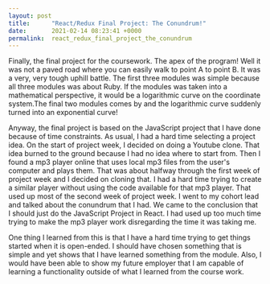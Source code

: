 ```yaml
---
layout: post
title:      "React/Redux Final Project: The Conundrum!"
date:       2021-02-14 08:23:41 +0000
permalink:  react_redux_final_project_the_conundrum
---
```



Finally, the final project for the coursework. The apex of the program! Well it was not a paved road where you can easily walk to point A to point B. It was a very, very tough uphill battle. The first three modules was simple because all three modules was about Ruby. If the modules was taken into a mathematical perspective, it would be a logarithmic curve on the coordinate system.The final two modules comes by and the logarithmic curve suddenly turned into an exponential curve!

Anyway, the final project is based on the JavaScript project that I have done because of time constraints. As usual, I had a hard time selecting a project idea. On the start of project week, I decided on doing a Youtube clone. That idea burned to the ground because I had no idea where to start from. Then I found a mp3 player online that uses local mp3 files from the user's computer and plays them. That was about halfway through the first week of project week and I decided on cloning that. I had a hard time trying to create a similar player without using the code available for that mp3 player. That used up most of the second week of project week. I went to my cohort lead and talked about the conundrum that I had. We came to the conclusion that I should just do the JavaScript Project in React. I had used up too much time trying to make the mp3 player work disregarding the time it was taking me. 

One thing I learned from this is that I have a hard time trying to get things started when it is open-ended. I should have chosen something that is simple and yet shows that I have learned something from the module. Also, I would have been able to show my future employer that I am capable of learning a functionality outside of what I learned from the course work.
